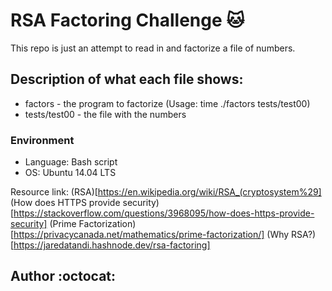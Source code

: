# RSA Factoring Challenge :cat:
This repo is just an attempt to read in and factorize a file of numbers.

## Description of what each file shows:
* factors - the program to factorize (Usage: time ./factors tests/test00)
* tests/test00 - the file with the numbers
### Environment
* Language: Bash script
* OS: Ubuntu 14.04 LTS


Resource link:
(RSA)[https://en.wikipedia.org/wiki/RSA_(cryptosystem%29]
(How does HTTPS provide security)[https://stackoverflow.com/questions/3968095/how-does-https-provide-security]
(Prime Factorization)[https://privacycanada.net/mathematics/prime-factorization/]
(Why RSA?)[https://jaredatandi.hashnode.dev/rsa-factoring]


## Author :octocat:

